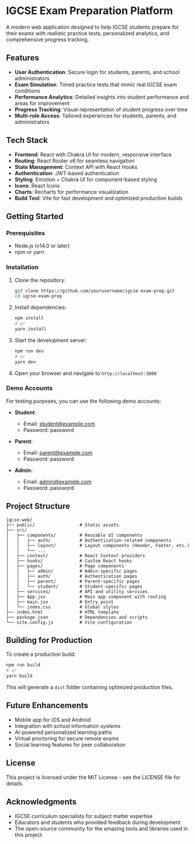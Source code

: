 # IGCSE Exam Preparation Platform

A modern web application designed to help IGCSE students prepare for their exams with realistic practice tests, personalized analytics, and comprehensive progress tracking.

## Features

- **User Authentication**: Secure login for students, parents, and school administrators
- **Exam Simulation**: Timed practice tests that mimic real IGCSE exam conditions
- **Performance Analytics**: Detailed insights into student performance and areas for improvement
- **Progress Tracking**: Visual representation of student progress over time
- **Multi-role Access**: Tailored experiences for students, parents, and administrators

## Tech Stack

- **Frontend**: React with Chakra UI for modern, responsive interface
- **Routing**: React Router v6 for seamless navigation
- **State Management**: Context API with React Hooks
- **Authentication**: JWT-based authentication
- **Styling**: Emotion + Chakra UI for component-based styling
- **Icons**: React Icons
- **Charts**: Recharts for performance visualization
- **Build Tool**: Vite for fast development and optimized production builds

## Getting Started

### Prerequisites

- Node.js (v14.0 or later)
- npm or yarn

### Installation

1. Clone the repository:
   ```bash
   git clone https://github.com/yourusername/igcse-exam-prep.git
   cd igcse-exam-prep
   ```

2. Install dependencies:
   ```bash
   npm install
   # or
   yarn install
   ```

3. Start the development server:
   ```bash
   npm run dev
   # or
   yarn dev
   ```

4. Open your browser and navigate to `http://localhost:3000`

### Demo Accounts

For testing purposes, you can use the following demo accounts:

- **Student**: 
  - Email: student@example.com
  - Password: password

- **Parent**: 
  - Email: parent@example.com
  - Password: password

- **Admin**: 
  - Email: admin@example.com
  - Password: password

## Project Structure

```
igcse-web/
├── public/                 # Static assets
├── src/
│   ├── components/         # Reusable UI components
│   │   ├── auth/           # Authentication-related components
│   │   ├── layout/         # Layout components (Header, Footer, etc.)
│   │   └── ...
│   ├── context/            # React Context providers
│   ├── hooks/              # Custom React hooks
│   ├── pages/              # Page components
│   │   ├── admin/          # Admin-specific pages
│   │   ├── auth/           # Authentication pages
│   │   ├── parent/         # Parent-specific pages
│   │   └── student/        # Student-specific pages
│   ├── services/           # API and utility services
│   ├── App.jsx             # Main app component with routing
│   ├── main.jsx            # Entry point
│   └── index.css           # Global styles
├── index.html              # HTML template
├── package.json            # Dependencies and scripts
└── vite.config.js          # Vite configuration
```

## Building for Production

To create a production build:

```bash
npm run build
# or
yarn build
```

This will generate a `dist` folder containing optimized production files.

## Future Enhancements

- Mobile app for iOS and Android
- Integration with school information systems
- AI-powered personalized learning paths
- Virtual proctoring for secure remote exams
- Social learning features for peer collaboration

## License

This project is licensed under the MIT License - see the LICENSE file for details.

## Acknowledgments

- IGCSE curriculum specialists for subject matter expertise
- Educators and students who provided feedback during development
- The open-source community for the amazing tools and libraries used in this project 